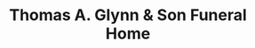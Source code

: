 ---
title: "Thomas A. Glynn & Son Funeral Home"
url: /rockville-centre/thomas-a-glynn-and-son-funeral-home/
shop: funeral directors
---